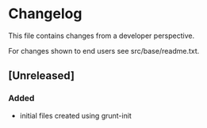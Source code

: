 # Changelog

This file contains changes from a developer
perspective.

For changes shown to end users see src/base/readme.txt.

## [Unreleased]

### Added

- initial files created using grunt-init
